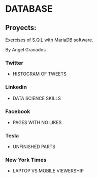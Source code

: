 # DATABASE

## Proyects:

Exercises of S.Q.L with MariaDB software. 

By Angel Granados

### Twitter 
- [HISTOGRAM OF TWEETS](https://github.com/aggranadoss/BASES_DE_DATOS/tree/main/twitter)
### Linkedin 
- DATA SCIENCE SKILLS
### Facebook 
- PAGES WITH NO LIKES
### Tesla 
- UNFINISHED PARTS
### New York Times 
- LAPTOP VS MOBILE VIEWERSHIP
